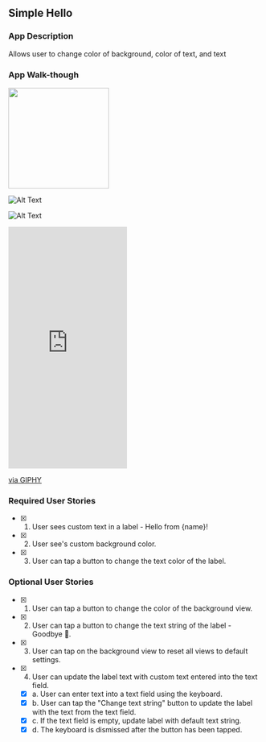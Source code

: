 ## Simple Hello 

### App Description
Allows user to change color of background, color of text, and text

### App Walk-though

<img src="https://gph.is/2QO9bmU" width=200><br>

![Alt Text](https://media.giphy.com/media/vFKqnCdLPNOKc/giphy.gif)

![Alt Text](https://giphy.com/embed/p3hJZOxtnhUZ0uNi6E)

<iframe src="https://giphy.com/embed/p3hJZOxtnhUZ0uNi6E" width="236" height="480" frameBorder="0" class="giphy-embed" allowFullScreen></iframe><p><a href="https://giphy.com/gifs/p3hJZOxtnhUZ0uNi6E">via GIPHY</a></p>


### Required User Stories
- [x] 1. User sees custom text in a label - Hello from {name}!
- [x] 2. User see's custom background color.
- [x] 3. User can tap a button to change the text color of the label.

### Optional User Stories
- [x] 1. User can tap a button to change the color of the background view.
- [x] 2. User can tap a button to change the text string of the label - Goodbye 👋.
- [x] 3. User can tap on the background view to reset all views to default settings.
- [x] 4. User can update the label text with custom text entered into the text field.
   - [x] a. User can enter text into a text field using the keyboard.
   - [x] b. User can tap the "Change text string" button to update the label with the text from the text field.
   - [x] c. If the text field is empty, update label with default text string.
   - [x] d. The keyboard is dismissed after the button has been tapped.

